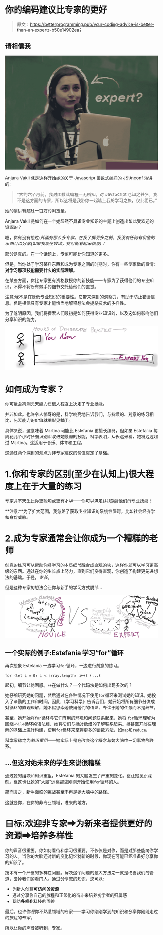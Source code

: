 # 你的编码建议比专家的更好

> 原文：<https://betterprogramming.pub/your-coding-advice-is-better-than-an-experts-b50e14902ea2>

## 请相信我

![](img/835d6d28b4baa823836dc2471a418595.png)

Anjana Vakil 就是这样开始她的关于 Javascript 函数式编程的 JSUnconf 演讲的:

> “大约六个月前，我对函数式编程一无所知，对 JavaScript 也知之甚少。我不是这方面的专家，所以这将是我带你一起踏上我的学习之旅，仅此而已。”

她的演讲有超过一百万的浏览量。

Anjana Vakil 是如何在一个她显然不具备专业知识的主题上创造出如此受欢迎的资源的？

嗯，你有没有想过:*外面有那么多专家。在我了解更多之前，我没有任何有价值的东西可以分享(如果我现在尝试，我可能看起来很傻)！*

部分是真的。在一个话题上，专家可能比你知道的更多。

但是，当你处于学习某样东西和成为专家之间的时期时，你有一些专家做的事情:**对学习那项技能需要什么的实际理解**。

在某些方面，你比专家更有资格教授你的新技能——专家为了获得他们的专业知识，不得不将所有棘手的细节交托给他们的直觉。

注意:我不是在贬低专业知识的重要性。它带来深刻的洞察力，有助于防止错误信息。但是相信只有专家才能恰当地解释想法会扼杀技术的多样性。

为了说明原因，我们将探索人们最初是如何获得专业知识的，以及这如何影响他们分享知识的能力。

![](img/0f94d26aa9875d70ffe7085012c4d524.png)

# 如何成为专家？

你可能会猜测先天能力在很大程度上决定了专业技能。

并非如此。也许令人惊讶的是，科学响亮地告诉我们，与持续的、刻意的练习相比，先天能力的价值就相形见绌了。

具体来说，这意味着 Martina 可能比 Estefania 更擅长编码，但如果 Estefania 每周花几个小时仔细识别和改进她最弱的技能，科学表明，从长远来看，她将远远超过 Martina。这适用于音乐、体育和工程。

这通过两个深刻的观点为非专家建议的价值奠定了基础。

# 1.你和专家的区别(至少在认知上)很大程度上在于大量的练习

专家并不天生比你更聪明或更有才华——你可以满足(并超越)他们的专业技能！

**注意:**为了扩大范围，我忽略了获取专业知识的系统性障碍，比如社会经济学和身份威胁。

# 2.成为专家通常会让你成为一个糟糕的老师

刻意的练习可以帮助你将学习的本质细节融合成直观的块，这样你就可以学习更高级的东西。通过在你的生长点上努力，直到它们变得直观，你创造了构建更先进想法的基础。于是，*专长*。

但是这种专家的想法会让你与新手的学习方式脱节…

![](img/5e02fb79ff8af2c2b5fcc88c394d268d.png)

## 一个实际的例子:Estefania 学习“for”循环

再次想象 Estefania 一边学习`for`循环，一边进行刻意的练习。

```
for (let i = 0; i < array.length; i++) {...}
```

起初，细节让她困惑。`++`在做什么？一个代码块是如何出现多次的？

她仔细研究她的问题，然后通过在各种情况下使用`for`循环来测试她的知识。她投入了辛勤的工作和时间。因此,《学习科学》告诉我们，她开始将所有细节分块成对循环的直观理解。她不假思索地使用他们的语法，专注于她的任务而不是细节。

甚至，她开始将`for`循环与它们有用的环境和问题联系起来。她将 `for`循环理解为围绕`while`循环的语法糖。她将它们与她对数组的了解联系起来。她甚至开始在理解的基础上进行构建，使用`for`循环来掌握更多的函数方法，如`map`和`reduce`。

科学家称之为*知识重组*——她实际上是在改变这个概念与她大脑中一切事物的联系。

## …但这对她未来的学生来说很糟糕

通过她的组块和知识重组，Estefania 的大脑发生了严重的变化。这让她见识深刻。但这也让她的“大脑”远离那些刚刚开始使用`for`循环的人。

简而言之，新手面临的挑战甚至不再是她大脑中的路径。

这就是你，在你的非专业领域，进来的地方。

# 目标:欢迎非专家➡为新来者提供更好的资源➡培养多样性

你的声音很重要。你如何看待和学习很重要。不仅仅是对你，而是对那些能向你学习的人。当你的大脑还对新的变化记忆犹新的时候，你现在可能已经准备好分享你的知识了。

技术有一个严重的多样性问题。解决这个问题的最大方法之一就是改善我们的管道，去掉我们的看门人。通过分享您的知识，您可以:

*   为新人创建**可访问的资源**
*   通过分享你自己的旅程和正常化的奋斗来培养初学者的归属感
*   帮助**多样化**科技的面貌

最后，也许你*是*你不熟悉领域的专家——学习你刚刚学到的知识和分享你刚刚走过的旅程的专家。

所以让你的声音被听到，专家。